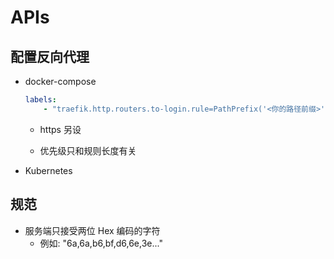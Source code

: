 # APIs

## 配置反向代理

- docker-compose
    ```yaml
    labels:
        - "traefik.http.routers.to-login.rule=PathPrefix('<你的路径前缀>')"
    ```

    - https 另设

    - 优先级只和规则长度有关

- Kubernetes
    <!-- TODO -->

## 规范

- 服务端只接受两位 Hex 编码的字符
    - 例如: "6a,6a,b6,bf,d6,6e,3e..."